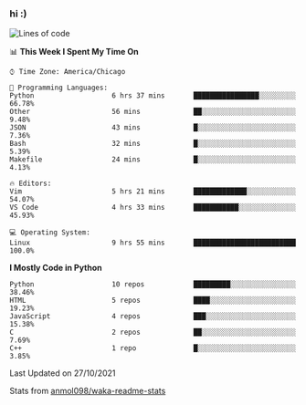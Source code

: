 ### hi :)

<!--START_SECTION:waka-->
![Lines of code](https://img.shields.io/badge/From%20Hello%20World%20I%27ve%20Written-886743%20lines%20of%20code-blue)

📊 **This Week I Spent My Time On** 

```text
⌚︎ Time Zone: America/Chicago

💬 Programming Languages: 
Python                   6 hrs 37 mins       ████████████████░░░░░░░░░   66.78% 
Other                    56 mins             ██░░░░░░░░░░░░░░░░░░░░░░░   9.48% 
JSON                     43 mins             █░░░░░░░░░░░░░░░░░░░░░░░░   7.36% 
Bash                     32 mins             █░░░░░░░░░░░░░░░░░░░░░░░░   5.39% 
Makefile                 24 mins             █░░░░░░░░░░░░░░░░░░░░░░░░   4.13%

🔥 Editors: 
Vim                      5 hrs 21 mins       █████████████░░░░░░░░░░░░   54.07% 
VS Code                  4 hrs 33 mins       ███████████░░░░░░░░░░░░░░   45.93%

💻 Operating System: 
Linux                    9 hrs 55 mins       █████████████████████████   100.0%

```

**I Mostly Code in Python** 

```text
Python                   10 repos            █████████░░░░░░░░░░░░░░░░   38.46% 
HTML                     5 repos             ████░░░░░░░░░░░░░░░░░░░░░   19.23% 
JavaScript               4 repos             ███░░░░░░░░░░░░░░░░░░░░░░   15.38% 
C                        2 repos             ██░░░░░░░░░░░░░░░░░░░░░░░   7.69% 
C++                      1 repo              █░░░░░░░░░░░░░░░░░░░░░░░░   3.85%

```



 Last Updated on 27/10/2021
<!--END_SECTION:waka-->

Stats from [anmol098/waka-readme-stats](https://github.com/anmol098/waka-readme-stats)